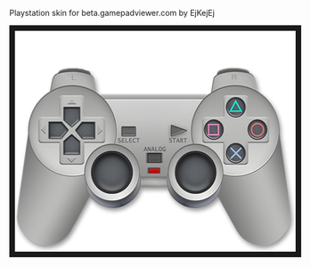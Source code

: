 <p align="left">
Playstation skin for beta.gamepadviewer.com by EjKejEj
</p>
<p align="left">
<img src="https://github.com/EjKejEj/Gamepad-Viewer-skins/blob/main/Playstation/playstation.png" width="524" height="397" border="10"/>
</p>

